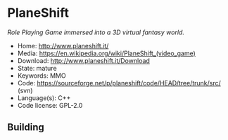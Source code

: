 # PlaneShift

_Role Playing Game immersed into a 3D virtual fantasy world._

- Home: http://www.planeshift.it/
- Media: <https://en.wikipedia.org/wiki/PlaneShift_(video_game)>
- Download: http://www.planeshift.it/Download
- State: mature
- Keywords: MMO
- Code: https://sourceforge.net/p/planeshift/code/HEAD/tree/trunk/src/ (svn)
- Language(s): C++
- Code license: GPL-2.0

## Building
